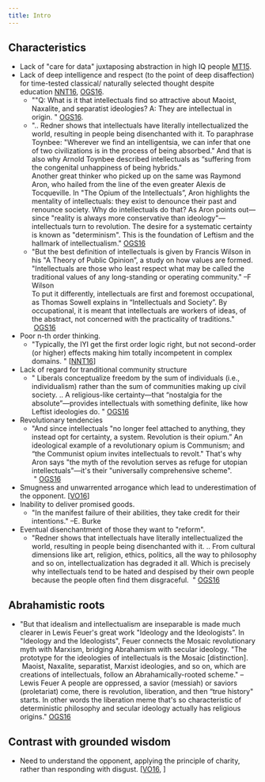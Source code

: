 ```yaml
---
title: Intro
---
```

  

## Characteristics

- Lack of "care for data" juxtaposing abstraction in high IQ people [MT15](https://manasataramgini.wordpress.com/2015/12/23/lutika-somakhyo%E1%B8%A5-pravada%E1%B8%A5/).
- Lack of deep intelligence and respect (to the point of deep disaffection) for time-tested classical/ naturally selected thought despite education [NNT16](https://medium.com/@nntaleb/the-intellectual-yet-idiot-13211e2d0577#.lepgset6y), [OGS16](https://twitter.com/OGSaffron/status/796270938195165185).
    - ""Q: What is it that intellectuals find so attractive about Maoist, Naxalite, and separatist ideologies? A: They are intellectual in origin. " [OGS16](https://twitter.com/OGSaffron/status/796270938195165185).
    - ".. Redner shows that intellectuals have literally intellectualized the world, resulting in people being disenchanted with it. To paraphrase Toynbee: "Wherever we find an intelligentsia, we can infer that one of two civilizations is in the process of being absorbed." And that is also why Arnold Toynbee described intellectuals as “suffering from the congenital unhappiness of being hybrids."  
        Another great thinker who picked up on the same was Raymond Aron, who hailed from the line of the even greater Alexis de Tocqueville. In "The Opium of the Intellectuals”, Aron highlights the mentality of intellectuals: they exist to denounce their past and renounce society. Why do intellectuals do that? As Aron points out—since "reality is always more conservative than ideology"—intellectuals turn to revolution. The desire for a systematic certainty is known as "determinism". This is the foundation of Leftism and the hallmark of intellectualism." [OGS16](https://twitter.com/OGSaffron/status/796270938195165185)
    - "But the best definition of intellectuals is given by Francis Wilson in his "A Theory of Public Opinion”, a study on how values are formed. "Intellectuals are those who least respect what may be called the traditional values of any long-standing or operating community." –F Wilson  
        To put it differently, intellectuals are first and foremost occupational, as Thomas Sowell explains in “Intellectuals and Society”. By occupational, it is meant that intellectuals are workers of ideas, of the abstract, not concerned with the practicality of traditions."  [OGS16](https://twitter.com/OGSaffron/status/796270938195165185)
- Poor n-th order thinking.
    - "Typically, the IYI get the first order logic right, but not second-order (or higher) effects making him totally incompetent in complex domains. " \[[NNT16](https://medium.com/@nntaleb/the-intellectual-yet-idiot-13211e2d0577#.lepgset6y)\]
- Lack of regard for tranditional community structure
    - " Liberals conceptualize freedom by the sum of individuals (i.e., individualism) rather than the sum of communities making up civil society. .. A religious-like certainty—that “nostalgia for the absolute”—provides intellectuals with something definite, like how Leftist ideologies do. " [OGS16](https://twitter.com/OGSaffron/status/796270938195165185)
- Revolutionary tendencies
    - "And since intellectuals "no longer feel attached to anything, they instead opt for certainty, a system. Revolution is their opium.” An ideological example of a revolutionary opium is Communism; and “the Communist opium invites intellectuals to revolt." That's why Aron says "the myth of the revolution serves as refuge for utopian intellectuals"—it's their "universally comprehensive scheme".  " [OGS16](https://twitter.com/OGSaffron/status/796270938195165185)
- Smugness and unwarrented arrogance which lead to underestimation of the opponent. \[[VO16](http://www.vox.com/2016/4/21/11451378/smug-american-liberalism)\]
- Inability to deliver promised goods.
    - "In the manifest failure of their abilities, they take credit for their intentions." –E. Burke
- Eventual disenchantment of those they want to "reform".
    - "Redner shows that intellectuals have literally intellectualized the world, resulting in people being disenchanted with it. .. From cultural dimensions like art, religion, ethics, politics, all the way to philosophy and so on, intellectualization has degraded it all. Which is precisely why intellectuals tend to be hated and despised by their own people because the people often find them disgraceful.  " [OGS16](https://twitter.com/OGSaffron/status/796270938195165185)

## Abrahamistic roots

- "But that idealism and intellectualism are inseparable is made much clearer in Lewis Feuer's great work "Ideology and the Ideologists”. In "Ideology and the Ideologists", Feuer connects the Mosaic revolutionary myth with Marxism, bridging Abrahamism with secular ideology. "The prototype for the ideologies of intellectuals is the Mosaic \[distinction\].  Maoist, Naxalite, separatist, Marxist ideologies, and so on, which are creations of intellectuals, follow an Abrahamically-rooted scheme." –Lewis Feuer A people are oppressed, a savior (messiah) or saviors (proletariat) come, there is revolution, liberation, and then “true history" starts. In other words the liberation meme that's so characteristic of deterministic philosophy and secular ideology actually has religious origins." [OGS16](https://twitter.com/OGSaffron/status/796270938195165185)

## Contrast with grounded wisdom

- Need to understand the opponent, applying the principle of charity, rather than responding with disgust. \[[VO16](http://www.vox.com/2016/4/21/11451378/smug-american-liberalism), \]